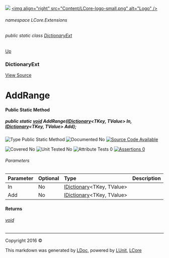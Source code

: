 ![](Content/LCore-banner-small.png "")
[&lt;img align=&quot;right&quot; src=&quot;Content/LCore-logo-small.png&quot; alt=&quot;Logo&quot; /&gt;](../README.md)

###### namespace LCore.Extensions

###### public static class [DictionaryExt](docs/DictionaryExt.md)
[Up](docs/DictionaryExt.md)

### DictionaryExt
[View Source](Extensions/Reference%20Types/DictionaryExt.cs)

# AddRange

#### Public Static Method

##### public static <a href="https://msdn.microsoft.com/en-us/library/system.void.aspx" alt="">void</a> AddRange(<a href="https://msdn.microsoft.com/en-us/library/s4ys34ea.aspx" alt="" target="_blank">IDictionary</a>&lt;TKey, TValue&gt; In, <a href="https://msdn.microsoft.com/en-us/library/s4ys34ea.aspx" alt="" target="_blank">IDictionary</a>&lt;TKey, TValue&gt; Add);

![Type Public Static Method](http://b.repl.ca/v1/Type-Public%20Static%20Method-blue.png "")     ![Documented No](http://b.repl.ca/v1/Documented-No-red.png "") [![Source Code Available](http://b.repl.ca/v1/Source%20Code-Available-brightgreen.png "")](Extensions/Reference%20Types/DictionaryExt.cs#L420)

![Covered No](http://b.repl.ca/v1/Covered-No-red.png "") ![Unit Tested No](http://b.repl.ca/v1/Unit%20Tested-No-lightgrey.png "") ![Attribute Tests 0](http://b.repl.ca/v1/Attribute%20Tests-0-lightgrey.png "") [![Assertions 0](http://b.repl.ca/v1/Assertions-0-lightgrey.png "")](Extensions/Reference%20Types/DictionaryExt.cs)

###### Parameters

Parameter | Optional | Type | Description
:---  | :---  | :---  | :--- 
In | No | <a href="https://msdn.microsoft.com/en-us/library/s4ys34ea.aspx" alt="" target="_blank">IDictionary</a>&lt;TKey, TValue&gt; | 
Add | No | <a href="https://msdn.microsoft.com/en-us/library/s4ys34ea.aspx" alt="" target="_blank">IDictionary</a>&lt;TKey, TValue&gt; | 


#### Returns

###### [void](https://msdn.microsoft.com/en-us/library/system.void.aspx)



---

Copyright 2016 &copy; [](../README.md) [](../TableOfContents.md)

This markdown was generated by [LDoc](https://github.com/CodeSingularity/LDoc), powered by [LUnit](https://github.com/CodeSingularity/LUnit), [LCore](https://github.com/CodeSingularity/LCore)
